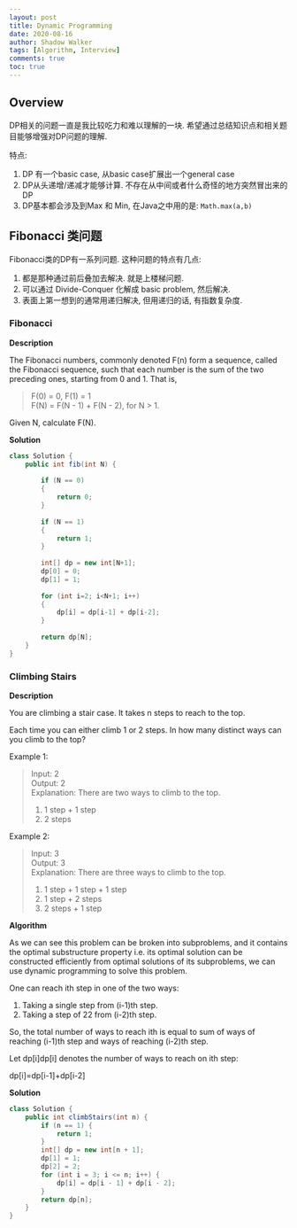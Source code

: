 ```yaml
---
layout: post
title: Dynamic Programming
date: 2020-08-16
author: Shadow Walker
tags: [Algorithm, Interview]
comments: true
toc: true
---
```


## Overview

DP相关的问题一直是我比较吃力和难以理解的一块. 希望通过总结知识点和相关题目能够增强对DP问题的理解. 

特点: 

1. DP 有一个basic case, 从basic case扩展出一个general case
2. DP从头递增/递减才能够计算. 不存在从中间或者什么奇怪的地方突然冒出来的DP
3. DP基本都会涉及到Max 和 Min, 在Java之中用的是: `Math.max(a,b)`

## Fibonacci 类问题

Fibonacci类的DP有一系列问题. 这种问题的特点有几点: 

1. 都是那种通过前后叠加去解决. 就是上楼梯问题. 
2. 可以通过 Divide-Conquer 化解成 basic problem, 然后解决. 
3. 表面上第一想到的通常用递归解决, 但用递归的话, 有指数复杂度. 


### Fibonacci 

**Description**

The Fibonacci numbers, commonly denoted F(n) form a sequence, called the Fibonacci sequence, such that each number is the sum of the two preceding ones, starting from 0 and 1. That is,

> F(0) = 0,   F(1) = 1  
> F(N) = F(N - 1) + F(N - 2), for N > 1.

Given N, calculate F(N).

**Solution**

```java
class Solution {
    public int fib(int N) {
        
        if (N == 0)
        {
            return 0;
        }
        
        if (N == 1)
        {
            return 1;
        }
        
        int[] dp = new int[N+1];
        dp[0] = 0;
        dp[1] = 1;
        
        for (int i=2; i<N+1; i++)
        {
            dp[i] = dp[i-1] + dp[i-2];
        }
        
        return dp[N];
    }
}
```

### Climbing Stairs

**Description**

You are climbing a stair case. It takes n steps to reach to the top.

Each time you can either climb 1 or 2 steps. In how many distinct ways can you climb to the top?

Example 1:

> Input: 2  
> Output: 2  
> Explanation: There are two ways to climb to the top.  
> 1. 1 step + 1 step  
> 2. 2 steps  

Example 2:

> Input: 3  
> Output: 3  
> Explanation: There are three ways to climb to the top.  
> 1. 1 step + 1 step + 1 step  
> 2. 1 step + 2 steps  
> 3. 2 steps + 1 step  

**Algorithm**

As we can see this problem can be broken into subproblems, and it contains the optimal substructure property i.e. its optimal solution can be constructed efficiently from optimal solutions of its subproblems, we can use dynamic programming to solve this problem.

One can reach ith step in one of the two ways:

1. Taking a single step from (i-1)th step.
2. Taking a step of 22 from (i-2)th step.

So, the total number of ways to reach ith is equal to sum of ways of reaching (i-1)th step and ways of reaching (i-2)th step.

Let dp[i]dp[i] denotes the number of ways to reach on ith step:

dp[i]=dp[i-1]+dp[i-2]



**Solution**

```java
class Solution {
    public int climbStairs(int n) {
        if (n == 1) {
            return 1;
        }
        int[] dp = new int[n + 1];
        dp[1] = 1;
        dp[2] = 2;
        for (int i = 3; i <= n; i++) {
            dp[i] = dp[i - 1] + dp[i - 2];
        }
        return dp[n];
    }
}
```

